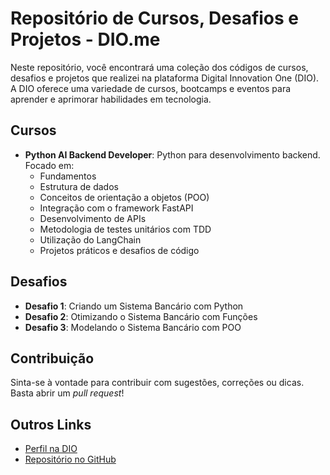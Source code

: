 # Repositório de Cursos, Desafios e Projetos - DIO.me

Neste repositório, você encontrará uma coleção dos códigos de cursos, desafios e projetos que realizei na plataforma Digital Innovation One (DIO). A DIO oferece uma variedade de cursos, bootcamps e eventos para aprender e aprimorar habilidades em tecnologia.

## Cursos

- **Python AI Backend Developer**: Python para desenvolvimento backend. Focado em:
    - Fundamentos
    - Estrutura de dados 
    - Conceitos de orientação a objetos (POO)
    - Integração com o framework FastAPI
    - Desenvolvimento de APIs
    - Metodologia de testes unitários com TDD
    - Utilização do LangChain
    - Projetos práticos e desafios de código

## Desafios

- **Desafio 1**: Criando um Sistema Bancário com Python
- **Desafio 2**: Otimizando o Sistema Bancário com Funções
- **Desafio 3**: Modelando o Sistema Bancário com POO

## Contribuição

Sinta-se à vontade para contribuir com sugestões, correções ou dicas. Basta abrir um *pull request*!

## Outros Links

- [Perfil na DIO](https://www.dio.me/users/fabriciosantosmoreira)
- [Repositório no GitHub](https://github.com/digitalinnovationone)
